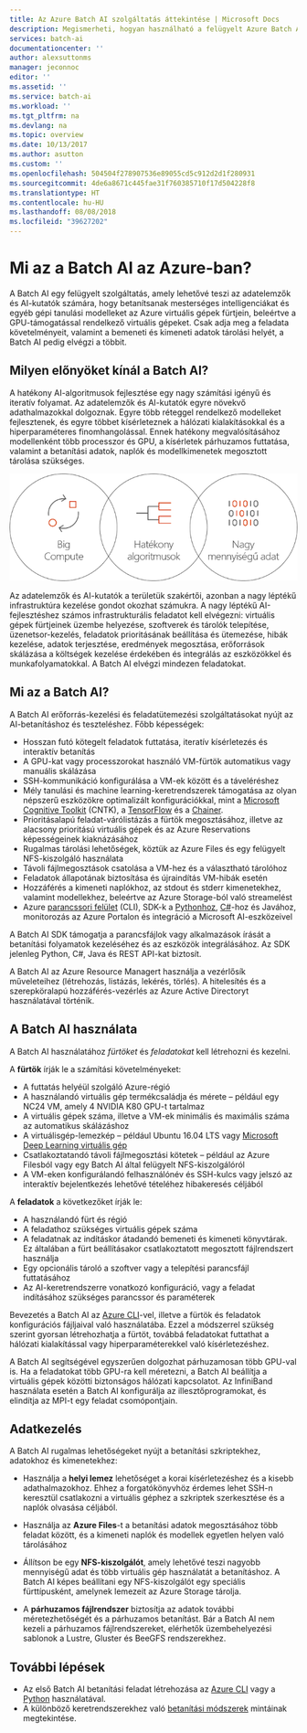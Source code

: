 ```yaml
---
title: Az Azure Batch AI szolgáltatás áttekintése | Microsoft Docs
description: Megismerheti, hogyan használható a felügyelt Azure Batch AI szolgáltatás mesterséges intelligenciák (AI) és egyéb gépi tanulási modellek tanításához GPU-k és processzorok fürtjein.
services: batch-ai
documentationcenter: ''
author: alexsuttonms
manager: jeconnoc
editor: ''
ms.assetid: ''
ms.service: batch-ai
ms.workload: ''
ms.tgt_pltfrm: na
ms.devlang: na
ms.topic: overview
ms.date: 10/13/2017
ms.author: asutton
ms.custom: ''
ms.openlocfilehash: 504504f278907536e89055cd5c912d2d1f280931
ms.sourcegitcommit: 4de6a8671c445fae31f760385710f17d504228f8
ms.translationtype: HT
ms.contentlocale: hu-HU
ms.lasthandoff: 08/08/2018
ms.locfileid: "39627202"
---
```

# <a name="what-is-batch-ai-in-azure"></a>Mi az a Batch AI az Azure-ban?
A Batch AI egy felügyelt szolgáltatás, amely lehetővé teszi az adatelemzők és AI-kutatók számára, hogy betanítsanak mesterséges intelligenciákat és egyéb gépi tanulási modelleket az Azure virtuális gépek fürtjein, beleértve a GPU-támogatással rendelkező virtuális gépeket. Csak adja meg a feladata követelményeit, valamint a bemeneti és kimeneti adatok tárolási helyét, a Batch AI pedig elvégzi a többit.  
 
## <a name="why-batch-ai"></a>Milyen előnyöket kínál a Batch AI? 
A hatékony AI-algoritmusok fejlesztése egy nagy számítási igényű és iteratív folyamat. Az adatelemzők és AI-kutatók egyre növekvő adathalmazokkal dolgoznak. Egyre több réteggel rendelkező modelleket fejlesztenek, és egyre többet kísérleteznek a hálózati kialakításokkal és a hiperparaméteres finomhangolással. Ennek hatékony megvalósításához modellenként több processzor és GPU, a kísérletek párhuzamos futtatása, valamint a betanítási adatok, naplók és modellkimenetek megosztott tárolása szükséges.   
 
![Batch AI-folyamat](media/overview/batchai-context.png)

Az adatelemzők és AI-kutatók a területük szakértői, azonban a nagy léptékű infrastruktúra kezelése gondot okozhat számukra. A nagy léptékű AI-fejlesztéshez számos infrastrukturális feladatot kell elvégezni: virtuális gépek fürtjeinek üzembe helyezése, szoftverek és tárolók telepítése, üzenetsor-kezelés, feladatok prioritásának beállítása és ütemezése, hibák kezelése, adatok terjesztése, eredmények megosztása, erőforrások skálázása a költségek kezelése érdekében és integrálás az eszközökkel és munkafolyamatokkal. A Batch AI elvégzi mindezen feladatokat. 
 
## <a name="what-is-batch-ai"></a>Mi az a Batch AI? 

A Batch AI erőforrás-kezelési és feladatütemezési szolgáltatásokat nyújt az AI-betanításhoz és teszteléshez. Főbb képességek: 

* Hosszan futó kötegelt feladatok futtatása, iteratív kísérletezés és interaktív betanítás 
* A GPU-kat vagy processzorokat használó VM-fürtök automatikus vagy manuális skálázása 
* SSH-kommunikáció konfigurálása a VM-ek között és a táveléréshez 
* Mély tanulási és machine learning-keretrendszerek támogatása az olyan népszerű eszközökre optimalizált konfigurációkkal, mint a [Microsoft Cognitive Toolkit](https://github.com/Microsoft/CNTK) (CNTK), a [TensorFlow](https://www.tensorflow.org/) és a [Chainer](https://chainer.org/). 
* Prioritásalapú feladat-várólistázás a fürtök megosztásához, illetve az alacsony prioritású virtuális gépek és az Azure Reservations képességeinek kiaknázásához  
* Rugalmas tárolási lehetőségek, köztük az Azure Files és egy felügyelt NFS-kiszolgáló használata 
* Távoli fájlmegosztások csatolása a VM-hez és a választható tárolóhoz 
* Feladatok állapotának biztosítása és újraindítás VM-hibák esetén 
* Hozzáférés a kimeneti naplókhoz, az stdout és stderr kimenetekhez, valamint modellekhez, beleértve az Azure Storage-ból való streamelést 
* Azure [parancssori felület](/cli/azure) (CLI), SDK-k a [Pythonhoz](https://github.com/Azure/azure-sdk-for-python), [C#](https://www.nuget.org/packages/Microsoft.Azure.Management.BatchAI/1.0.0-preview)-hoz és Javához, monitorozás az Azure Portalon és integráció a Microsoft AI-eszközeivel 

A Batch AI SDK támogatja a parancsfájlok vagy alkalmazások írását a betanítási folyamatok kezeléséhez és az eszközök integrálásához. Az SDK jelenleg Python, C#, Java és REST API-kat biztosít.  
 

A Batch AI az Azure Resource Managert használja a vezérlősík műveleteihez (létrehozás, listázás, lekérés, törlés). A hitelesítés és a szerepköralapú hozzáférés-vezérlés az Azure Active Directoryt használatával történik.  
 
## <a name="how-to-use-batch-ai"></a>A Batch AI használata 

A Batch AI használatához *fürtöket* és *feladatokat* kell létrehozni és kezelni. 

 
A **fürtök** írják le a számítási követelményeket: 
* A futtatás helyéül szolgáló Azure-régió 
* A használandó virtuális gép termékcsaládja és mérete – például egy NC24 VM, amely 4 NVIDIA K80 GPU-t tartalmaz 
* A virtuális gépek száma, illetve a VM-ek minimális és maximális száma az automatikus skálázáshoz 
* A virtuálisgép-lemezkép – például Ubuntu 16.04 LTS vagy [Microsoft Deep Learning virtuális gép](https://azuremarketplace.microsoft.com/marketplace/apps/microsoft-ads.dsvm-deep-learning)
* Csatlakoztatandó távoli fájlmegosztási kötetek – például az Azure Filesból vagy egy Batch AI által felügyelt NFS-kiszolgálóról 
* A VM-eken konfigurálandó felhasználónév és SSH-kulcs vagy jelszó az interaktív bejelentkezés lehetővé tételéhez hibakeresés céljából  
 

A **feladatok** a következőket írják le: 
* A használandó fürt és régió 
* A feladathoz szükséges virtuális gépek száma 
* A feladatnak az indításkor átadandó bemeneti és kimeneti könyvtárak. Ez általában a fürt beállításakor csatlakoztatott megosztott fájlrendszert használja 
* Egy opcionális tároló a szoftver vagy a telepítési parancsfájl futtatásához 
* Az AI-keretrendszerre vonatkozó konfiguráció, vagy a feladat indításához szükséges parancssor és paraméterek 
 

Bevezetés a Batch AI az [Azure CLI](/cli/azure)-vel, illetve a fürtök és feladatok konfigurációs fájljaival való használatába. Ezzel a módszerrel szükség szerint gyorsan létrehozhatja a fürtöt, továbbá feladatokat futtathat a hálózati kialakítással vagy hiperparaméterekkel való kísérletezéshez.  
 

A Batch AI segítségével egyszerűen dolgozhat párhuzamosan több GPU-val is. Ha a feladatokat több GPU-ra kell méretezni, a Batch AI beállítja a virtuális gépek közötti biztonságos hálózati kapcsolatot. Az InfiniBand használata esetén a Batch AI konfigurálja az illesztőprogramokat, és elindítja az MPI-t egy feladat csomópontjain.  

## <a name="data-management"></a>Adatkezelés
A Batch AI rugalmas lehetőségeket nyújt a betanítási szkriptekhez, adatokhoz és kimenetekhez:
  
* Használja a **helyi lemez** lehetőséget a korai kísérletezéshez és a kisebb adathalmazokhoz. Ehhez a forgatókönyvhöz érdemes lehet SSH-n keresztül csatlakozni a virtuális géphez a szkriptek szerkesztése és a naplók olvasása céljából. 

* Használja az **Azure Files**-t a betanítási adatok megosztásához több feladat között, és a kimeneti naplók és modellek egyetlen helyen való tárolásához 

* Állítson be egy **NFS-kiszolgálót**, amely lehetővé teszi nagyobb mennyiségű adat és több virtuális gép használatát a betanításhoz. A Batch AI képes beállítani egy NFS-kiszolgálót egy speciális fürttípusként, amelynek lemezeit az Azure Storage tárolja. 
 
* A **párhuzamos fájlrendszer** biztosítja az adatok további méretezhetőségét és a párhuzamos betanítást. Bár a Batch AI nem kezeli a párhuzamos fájlrendszereket, elérhetők üzembehelyezési sablonok a Lustre, Gluster és BeeGFS rendszerekhez.  

## <a name="next-steps"></a>További lépések

* Az első Batch AI betanítási feladat létrehozása az [Azure CLI](quickstart-cli.md) vagy a [Python](quickstart-python.md) használatával.
* A különböző keretrendszerekhez való [betanítási módszerek](https://github.com/Azure/BatchAI) mintáinak megtekintése.

